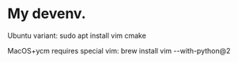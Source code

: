 # My devenv.

Ubuntu variant:
sudo apt install vim cmake

MacOS+ycm requires special vim:
brew install vim --with-python@2
